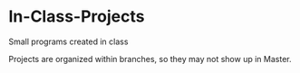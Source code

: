 # In-Class-Projects
Small programs created in class

Projects are organized within branches, so they may not show up in Master.
